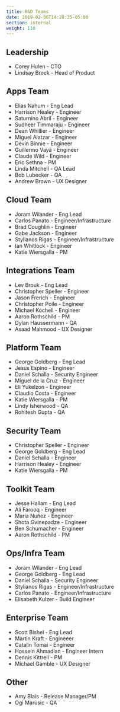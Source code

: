 ```yaml
---
title: R&D Teams
date: 2019-02-06T14:28:35-05:00
section: internal
weight: 110
---
```


## Leadership

* Corey Hulen - CTO
* Lindsay Brock - Head of Product

## Apps Team

* Elias Nahum - Eng Lead
* Harrison Healey - Engineer
* Saturnino Abril - Engineer
* Sudheer Timmaraju - Engineer
* Dean Whillier - Engineer
* Miguel Alatzar - Engineer
* Devin Binnie - Engineer
* Guillermo Vayá - Engineer
* Claude Wild - Engineer
* Eric Sethna - PM
* Linda Mitchell - QA Lead
* Bob Lubecker - QA
* Andrew Brown - UX Designer

## Cloud Team

* Joram Wilander - Eng Lead
* Carlos Panato - Engineer/Infrastructure
* Brad Coughlin - Engineer
* Gabe Jackson - Engineer
* Stylianos Rigas - Engineer/Infrastructure
* Ian Whitlock - Engineer
* Katie Wiersgalla - PM

## Integrations Team

* Lev Brouk - Eng Lead
* Christopher Speller - Engineer
* Jason Frerich - Engineer
* Christopher Poile - Engineer
* Michael Kochell - Engineer
* Aaron Rothschild - PM
* Dylan Haussermann - QA
* Asaad Mahmood - UX Designer

## Platform Team

* George Goldberg - Eng Lead
* Jesus Espino - Engineer
* Daniel Schalla - Security Engineer
* Miguel de la Cruz - Engineer
* Eli Yukelzon - Engineer
* Claudio Costa - Engineer
* Katie Wiersgalla - PM
* Lindy Isherwood - QA
* Rohitesh Gupta - QA

## Security Team

* Christopher Speller - Engineer
* George Goldberg - Eng Lead
* Daniel Schalla - Engineer
* Harrison Healey - Engineer
* Katie Wiersgalla - PM

## Toolkit Team

* Jesse Hallam - Eng Lead
* Ali Farooq - Engineer
* Maria Nuñez - Engineer
* Shota Gvinepadze - Engineer
* Ben Schumacher - Engineer
* Aaron Rothschild - PM

## Ops/Infra Team

* Joram Wilander - Eng Lead
* George Goldberg - Eng Lead
* Daniel Schalla - Security Engineer
* Stylianos Rigas - Engineer/Infrastructure
* Carlos Panato - Engineer/Infrastructure
* Elisabeth Kulzer - Build Engineer

## Enterprise Team
* Scott Bishel - Eng Lead
* Martin Kraft - Engineeer
* Catalin Tomai - Engineer
* Hossein Ahmadian - Engineer Intern
* Dennis Kittrell - PM 
* Michael Gamble - UX Designer

## Other

* Amy Blais - Release Manager/PM
* Ogi Marusic - QA
